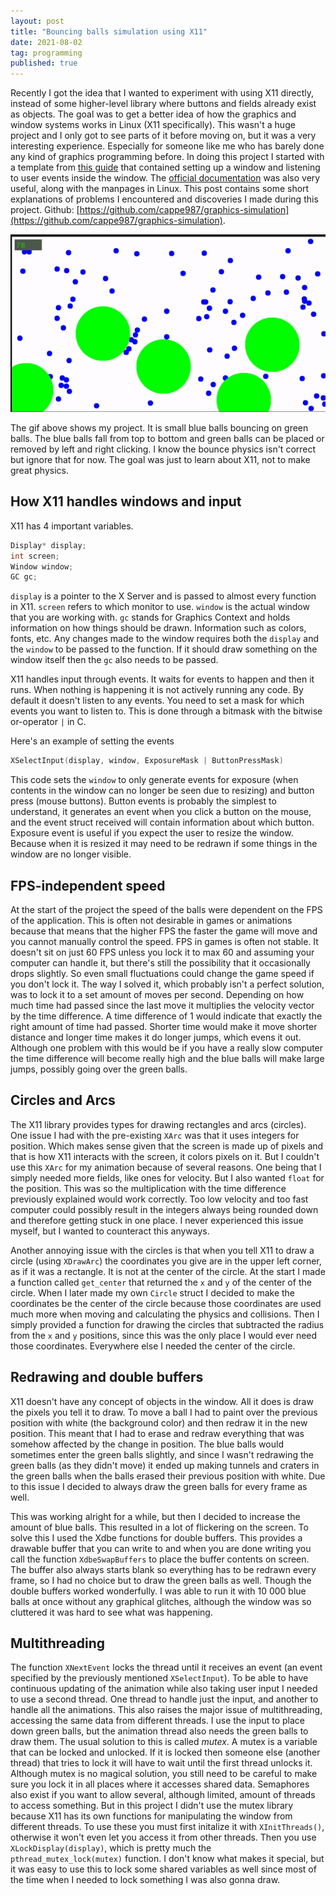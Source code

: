```yaml
---
layout: post
title: "Bouncing balls simulation using X11"
date: 2021-08-02
tag: programming
published: true
---
```


Recently I got the idea that I wanted to experiment with using X11 directly, instead of some higher-level library where buttons and fields already exist as objects. The goal was to get a better idea of how the graphics and window systems works in Linux (X11 specifically). This wasn't a huge project and I only got to see parts of it before moving on, but it was a very interesting experience. Especially for someone like me who has barely done any kind of graphics programming before. In doing this project I started with a template from [this guide](http://mech.math.msu.su/~vvb/2course/Borisenko/CppProjects/GWindow/xintro.html) that contained setting up a window and listening to user events inside the window. The [official documentation](https://www.x.org/releases/X11R7.6/doc/libX11/specs/libX11/libX11.html) was also very useful, along with the manpages in Linux. This post contains some short explanations of problems I encountered and discoveries I made during this project. Github: [https://github.com/cappe987/graphics-simulation](https://github.com/cappe987/graphics-simulation).

![Gif of blue circles bouncing on green circles](/assets/x11-project.gif)

The gif above shows my project. It is small blue balls bouncing on green balls. The blue balls fall from top to bottom and green balls can be placed or removed by left and right clicking. I know the bounce physics isn't correct but ignore that for now. The goal was just to learn about X11, not to make great physics.


## How X11 handles windows and input
X11 has 4 important variables. 
```c
Display* display;
int screen;
Window window;
GC gc;
```
`display` is a pointer to the X Server and is passed to almost every function in X11. `screen` refers to which monitor to use. `window` is the actual window that you are working with. `gc` stands for Graphics Context and holds information on how things should be drawn. Information such as colors, fonts, etc.  Any changes made to the window requires both the `display` and the `window` to be passed to the function. If it should draw something on the window itself then the `gc` also needs to be passed.

X11 handles input through events. It waits for events to happen and then it runs. When nothing is happening it is not actively running any code. By default it doesn't listen to any events. You need to set a mask for which events you want to listen to. This is done through a bitmask with the bitwise or-operator `|` in C. 

Here's an example of setting the events
```c
XSelectInput(display, window, ExposureMask | ButtonPressMask)
```
This code sets the `window` to only generate events for exposure (when contents in the window can no longer be seen due to resizing) and button press (mouse buttons). Button events is probably the simplest to understand, it generates an event when you click a button on the mouse, and the event struct received will contain information about which button. Exposure event is useful if you expect the user to resize the window. Because when it is resized it may need to be redrawn if some things in the window are no longer visible. 

## FPS-independent speed
At the start of the project the speed of the balls were dependent on the FPS of the application. This is often not desirable in games or animations because that means that the higher FPS the faster the game will move and you cannot manually control the speed. FPS in games is often not stable. It doesn't sit on just 60 FPS unless you lock it to max 60 and assuming your computer can handle it, but there's still the possibility that it occasionally drops slightly. So even small fluctuations could change the game speed if you don't lock it. The way I solved it, which probably isn't a perfect solution, was to lock it to a set amount of moves per second. Depending on how much time had passed since the last move it multiplies the velocity vector by the time difference. A time difference of 1 would indicate that exactly the right amount of time had passed. Shorter time would make it move shorter distance and longer time makes it do longer jumps, which evens it out. Although one problem with this would be if you have a really slow computer the time difference will become really high and the blue balls will make large jumps, possibly going over the green balls.

## Circles and Arcs
The X11 library provides types for drawing rectangles and arcs (circles). One issue I had with the pre-existing `XArc` was that it uses integers for position. Which makes sense given that the screen is made up of pixels and that is how X11 interacts with the screen, it colors pixels on it. But I couldn't use this `XArc` for my animation because of several reasons. One being that I simply needed more fields, like ones for velocity. But I also wanted `float` for the position. This was so the multiplication with the time difference previously explained would work correctly. Too low velocity and too fast computer could possibly result in the integers always being rounded down and therefore getting stuck in one place. I never experienced this issue myself, but I wanted to counteract this anyways. 

Another annoying issue with the circles is that when you tell X11 to draw a circle (using `XDrawArc`) the coordinates you give are in the upper left corner, as if it was a rectangle. It is not at the center of the circle. At the start I made a function called `get_center` that returned the `x` and `y` of the center of the circle. When I later made my own `Circle` struct I decided to make the coordinates be the center of the circle because those coordinates are used much more when moving and calculating the physics and collisions. Then I simply provided a function for drawing the circles that subtracted the radius from the `x` and `y` positions, since this was the only place I would ever need those coordinates. Everywhere else I needed the center of the circle.

## Redrawing and double buffers 
X11 doesn't have any concept of objects in the window. All it does is draw the pixels you tell it to draw. To move a ball I had to paint over the previous position with white (the background color) and then redraw it in the new position. This meant that I had to erase and redraw everything that was somehow affected by the change in position. The blue balls would sometimes enter the green balls slightly, and since I wasn't redrawing the green balls (as they didn't move) it ended up making tunnels and craters in the green balls when the balls erased their previous position with white. Due to this issue I decided to always draw the green balls for every frame as well.

This was working alright for a while, but then I decided to increase the amount of blue balls. This resulted in a lot of flickering on the screen. To solve this I used the Xdbe functions for double buffers. This provides a drawable buffer that you can write to and when you are done writing you call the function `XdbeSwapBuffers` to place the buffer contents on screen. The buffer also always starts blank so everything has to be redrawn every frame, so I had no choice but to draw the green balls as well. Though the double buffers worked wonderfully. I was able to run it with 10 000 blue balls at once without any graphical glitches, although the window was so cluttered it was hard to see what was happening.


## Multithreading 
The function `XNextEvent` locks the thread until it receives an event (an event specified by the previously mentioned `XSelectInput`). To be able to have continuous updating of the animation while also taking user input I needed to use a second thread. One thread to handle just the input, and another to handle all the animations. This also raises the major issue of multithreading, accessing the same data from different threads. I use the input to place down green balls, but the animation thread also needs the green balls to draw them. The usual solution to this is called *mutex*. A mutex is a variable that can be locked and unlocked. If it is locked then someone else (another thread) that tries to lock it will have to wait until the first thread unlocks it. Although mutex is no magical solution, you still need to be careful to make sure you lock it in all places where it accesses shared data. Semaphores also exist if you want to allow several, although limited, amount of threads to access something. But in this project I didn't use the mutex library because X11 has its own functions for manipulating the window from different threads. To use these you must first initalize it with `XInitThreads()`, otherwise it won't even let you access it from other threads. Then you use `XLockDisplay(display)`, which is pretty much the `pthread_mutex_lock(mutex)` function. I don't know what makes it special, but it was easy to use this to lock some shared variables as well since most of the time when I needed to lock something I was also gonna draw.



